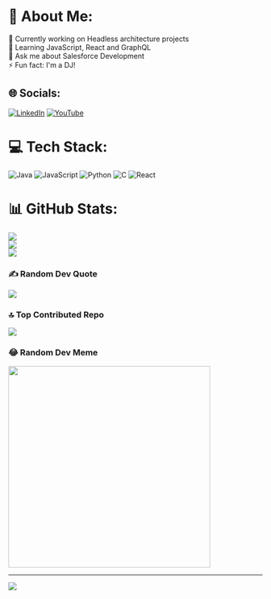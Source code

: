 # 💫 About Me:
🔭 Currently working on Headless architecture projects<br>🌱 Learning JavaScript, React and GraphQL<br>💬 Ask me about Salesforce Development<br>⚡ Fun fact: I'm a DJ!


## 🌐 Socials:
[![LinkedIn](https://img.shields.io/badge/LinkedIn-%230077B5.svg?logo=linkedin&logoColor=white)](https://linkedin.com/in/tomsouza4) [![YouTube](https://img.shields.io/badge/YouTube-%23FF0000.svg?logo=YouTube&logoColor=white)](https://youtube.com/@SalesforceTrentino) 

# 💻 Tech Stack:
![Java](https://img.shields.io/badge/java-%23ED8B00.svg?style=for-the-badge&logo=openjdk&logoColor=white) ![JavaScript](https://img.shields.io/badge/javascript-%23323330.svg?style=for-the-badge&logo=javascript&logoColor=%23F7DF1E) ![Python](https://img.shields.io/badge/python-3670A0?style=for-the-badge&logo=python&logoColor=ffdd54) ![C](https://img.shields.io/badge/c-%2300599C.svg?style=for-the-badge&logo=c&logoColor=white) ![React](https://img.shields.io/badge/react-%2320232a.svg?style=for-the-badge&logo=react&logoColor=%2361DAFB)
# 📊 GitHub Stats:
![](https://github-readme-stats.vercel.app/api?username=tomsouza4&theme=default&hide_border=false&include_all_commits=false&count_private=false)<br/>
![](https://github-readme-streak-stats.herokuapp.com/?user=tomsouza4&theme=default&hide_border=false)<br/>
![](https://github-readme-stats.vercel.app/api/top-langs/?username=tomsouza4&theme=default&hide_border=false&include_all_commits=false&count_private=false&layout=compact)

### ✍️ Random Dev Quote
![](https://quotes-github-readme.vercel.app/api?type=horizontal&theme=radical)

### 🔝 Top Contributed Repo
![](https://github-contributor-stats.vercel.app/api?username=tomsouza4&limit=5&theme=dark&combine_all_yearly_contributions=true)

### 😂 Random Dev Meme
<img src='https://randommeme-five.vercel.app/' style="height: 400px;"/>

---
[![](https://visitcount.itsvg.in/api?id=tomsouza4&icon=0&color=0)](https://visitcount.itsvg.in)

<!-- Proudly created with GPRM ( https://gprm.itsvg.in ) -->
